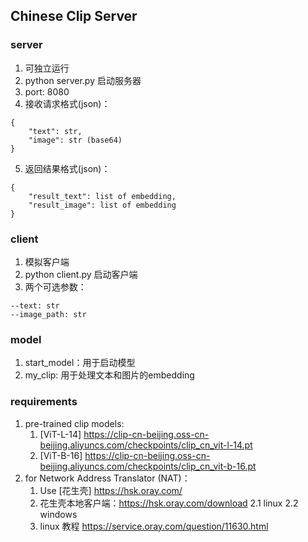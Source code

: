 ## Chinese Clip Server

### server
1. 可独立运行
2. python server.py 启动服务器
3. port: 8080
4. 接收请求格式(json)：
```
{
    "text": str,
    "image": str (base64)
}
```
5. 返回结果格式(json)：
```
{
    "result_text": list of embedding,
    "result_image": list of embedding
}
```

### client
1. 模拟客户端
2. python client.py 启动客户端
3. 两个可选参数：
```
--text: str
--image_path: str
```

### model
1. start_model：用于启动模型
2. my_clip: 用于处理文本和图片的embedding


### requirements
1. pre-trained clip models:
    1. [ViT-L-14] https://clip-cn-beijing.oss-cn-beijing.aliyuncs.com/checkpoints/clip_cn_vit-l-14.pt
    2. [ViT-B-16] https://clip-cn-beijing.oss-cn-beijing.aliyuncs.com/checkpoints/clip_cn_vit-b-16.pt
2. for Network Address Translator (NAT)：
    1. Use [花生壳] https://hsk.oray.com/
    2. 花生壳本地客户端：https://hsk.oray.com/download
        2.1 linux
        2.2 windows
    3. linux 教程 https://service.oray.com/question/11630.html